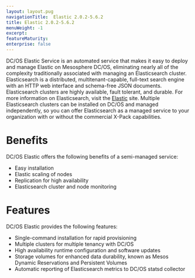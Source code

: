 ```yaml
---
layout: layout.pug
navigationTitle:  Elastic 2.0.2-5.6.2
title: Elastic 2.0.2-5.6.2
menuWeight: -1
excerpt:
featureMaturity:
enterprise: false
---
```


<!-- This source repo for this topic is https://github.com/mesosphere/dcos-commons -->


DC/OS Elastic Service is an automated service that makes it easy to deploy and manage Elastic on Mesosphere DC/OS, eliminating nearly all of the complexity traditionally associated with managing an Elasticsearch cluster. Elasticsearch is a distributed, multitenant-capable, full-text search engine with an HTTP web interface and schema-free JSON documents. Elasticsearch clusters are highly available, fault tolerant, and durable. For more information on Elasticsearch, visit the [Elastic](https://www.elastic.co/) site. Multiple Elasticsearch clusters can be installed on DC/OS and managed independently, so you can offer Elasticsearch as a managed service to your organization with or without the commercial X-Pack capabilities.

# Benefits

DC/OS Elastic offers the following benefits of a semi-managed service:

*   Easy installation
*   Elastic scaling of nodes
*   Replication for high availability
*   Elasticsearch cluster and node monitoring

# Features

DC/OS Elastic provides the following features:

*   Single-command installation for rapid provisioning
*   Multiple clusters for multiple tenancy with DC/OS
*   High availability runtime configuration and software updates
*   Storage volumes for enhanced data durability, known as Mesos Dynamic Reservations and Persistent Volumes
*   Automatic reporting of Elasticsearch metrics to DC/OS statsd collector
